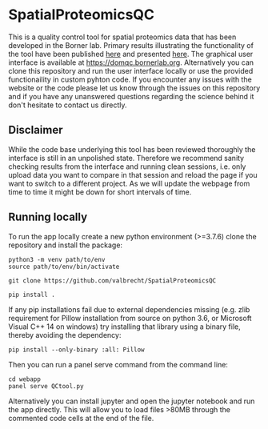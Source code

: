 # SpatialProteomicsQC
This is a quality control tool for spatial proteomics data that has been developed in the Borner lab. Primary results illustrating the functionality of the tool have been published [here](https://doi.org/10.1101/2021.11.09.467934) and presented [here](https://www.youtube.com/watch?v=dUrOxYHJihc). The graphical user interface is available at https://domqc.bornerlab.org. Alternatively you can clone this repository and run the user interface locally or use the provided functionaility in custom pyhton code. If you encounter any issues with the website or the code please let us know through the issues on this repository and if you have any unanswered questions regarding the science behind it don't hesitate to contact us directly.

## Disclaimer
While the code base underlying this tool has been reviewed thoroughly the interface is still in an unpolished state. Therefore we recommend sanity checking results from the interface and running clean sessions, i.e. only upload data you want to compare in that session and reload the page if you want to switch to a different project. As we will update the webpage from time to time it might be down for short intervals of time.

## Running locally
To run the app locally create a new python environment (>=3.7.6) clone the repository and install the package:
```
python3 -m venv path/to/env
source path/to/env/bin/activate

git clone https://github.com/valbrecht/SpatialProteomicsQC

pip install .
```
If any pip installations fail due to external dependencies missing (e.g. zlib requirement for Pillow installation from source on python 3.6, or Microsoft Visual C++ 14 on windows) try installing that library using a binary file, thereby avoiding the dependency:
```
pip install --only-binary :all: Pillow
```

Then you can run a panel serve command from the command line:
```
cd webapp
panel serve QCtool.py
```

Alternatively you can install jupyter and open the jupyter notebook and run the app directly. This will allow you to load files >80MB through the commented code cells at the end of the file.
